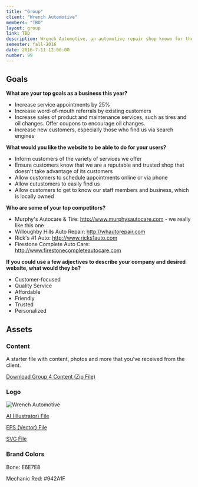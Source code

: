 ```yaml
---
title: "Group"
client: "Wrench Automotive"
members: "TBD"
layout: group
link: TBD
description: Wrench Automotive, an automotive repair shop known for their personalized and high-quality service.
semester: fall-2016
date: 2016-7-11 12:00:00
number: 99
---
```


## Goals

**What are your top goals as a business this year?**

* Increase service appointments by 25%
* Increase word-of-mouth referrals by existing customers
* Increase sales of product and maintenance services, such as tires and oil changes.  Offer coupons to encourage oil changes.
* Increase new customers, especially those who find us via search engines

**What would you like the website to be able to do for your users?**

* Inform customers of the variety of services we offer
* Ensure customers know that we are a reputable and trusted shop that doesn't take advantage of its customers
* Allow customers to schedule appointments online or via phone
* Allow cutustomers to easily find us
* Allow customers to get to know our staff members and business, which is locally owned

**Who are some of your top competitors?**

* Murphy's Autocare & Tire: http://www.murphysautocare.com - we really like this one
* Willoughby Hills Auto Repair: http://whautorepair.com
* Rick's #1 Auto: http://www.ricks1auto.com
* Firestone Complete Auto Care: http://www.firestonecompleteautocare.com

**If you could use a few adjectives to describe your company and desired website, what would they be?**

* Customer-focused
* Quality Service
* Affordable
* Friendly
* Trusted
* Personalized

## Assets

### Content

A starter file with content, photos and more that you've received from the client.  

<a href="/class/groups/assets/group4/Group-4-Content.zip">Download Group 4 Content (Zip File)</a>

### Logo
<img src="/class/groups/assets/group4/wrench.svg" alt="Wrench Automotive" />

<a href="/class/groups/assets/group4/wrench.ai">AI (Illustrator) File</a>

<a href="/class/groups/assets/group4/wrench.eps">EPS (Vector) File</a>

<a href="/class/groups/assets/group4/wrench.svg">SVG File</a>

### Brand Colors

Bone: E6E7E8

Mechanic Red: #942A1F
